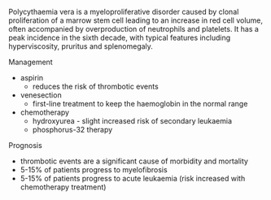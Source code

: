 Polycythaemia vera is a myeloproliferative disorder caused by clonal proliferation of a marrow stem cell leading to an increase in red cell volume, often accompanied by overproduction of neutrophils and platelets. It has a peak incidence in the sixth decade, with typical features including hyperviscosity, pruritus and splenomegaly.  
  
Management  
* aspirin
	+ reduces the risk of thrombotic events
* venesection
	+ first\-line treatment to keep the haemoglobin in the normal range
* chemotherapy
	+ hydroxyurea \- slight increased risk of secondary leukaemia
	+ phosphorus\-32 therapy

  
Prognosis  
* thrombotic events are a significant cause of morbidity and mortality
* 5\-15% of patients progress to myelofibrosis
* 5\-15% of patients progress to acute leukaemia (risk increased with chemotherapy treatment)
